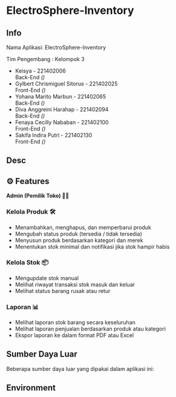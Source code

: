 # ElectroSphere-Inventory

## Info

<p>Nama Aplikasi: ElectroSphere-Inventory</p>
<p>Tim Pengembang : Kelompok 3</p>

- Keisya - 221402006<br> Back-End  <i>()</i>
- Gylbert Chrismiguel Sitorus - 221402025
<br> Front-End <i>()</i>
- Yohana Marito Marbun - 221402065
<br> Back-End  <i>()</i>
- Diva Anggreini Harahap - 221402094<br> Back-End  <i>()</i>
- Fenaya Cecilly Nababan - 221402100<br> Front-End  <i>()</i>
- Sakifa Indira Putri - 221402130<br> Front-End  <i>()</i>

## Desc


## ⚙️ Features 

**Admin (Pemilik Toko) 🧑‍🦱** 

### Kelola Produk 🛠️
- Menambahkan, menghapus, dan memperbarui produk
- Mengubah status produk (tersedia / tidak tersedia)
- Menyusun produk berdasarkan kategori dan merek
- Menentukan stok minimal dan notifikasi jika stok hampir habis

### Kelola Stok 📦
- Mengupdate stok manual
- Melihat riwayat transaksi stok masuk dan keluar
- Melihat status barang rusak atau retur

### Laporan 📊
- Melihat laporan stok barang secara keseluruhan
- Melihat laporan penjualan berdasarkan produk atau kategori
- Ekspor laporan ke dalam format PDF atau Excel


  
## Sumber Daya Luar
<p>Beberapa sumber daya luar yang dipakai dalam aplikasi ini: </p>


## Environment
